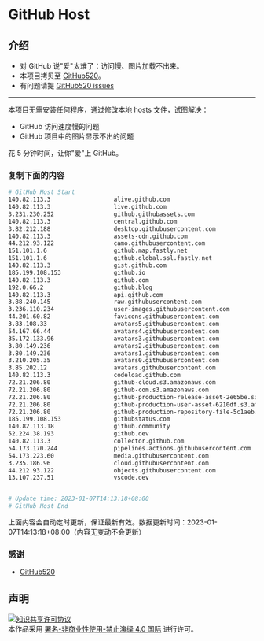 # GitHub Host
## 介绍
- 对 GitHub 说"爱"太难了：访问慢、图片加载不出来。
- 本项目拷贝至 [GitHub520](https://github.com/521xueweihan/GitHub520)。
- 有问题请提 [GitHub520 issues](https://github.com/521xueweihan/GitHub520/issues/new)

---

本项目无需安装任何程序，通过修改本地 hosts 文件，试图解决：
- GitHub 访问速度慢的问题
- GitHub 项目中的图片显示不出的问题

花 5 分钟时间，让你"爱"上 GitHub。

### 复制下面的内容
```bash
# GitHub Host Start
140.82.113.3                  alive.github.com
140.82.113.3                  live.github.com
3.231.230.252                 github.githubassets.com
140.82.113.3                  central.github.com
3.82.212.188                  desktop.githubusercontent.com
140.82.113.3                  assets-cdn.github.com
44.212.93.122                 camo.githubusercontent.com
151.101.1.6                   github.map.fastly.net
151.101.1.6                   github.global.ssl.fastly.net
140.82.113.3                  gist.github.com
185.199.108.153               github.io
140.82.113.3                  github.com
192.0.66.2                    github.blog
140.82.113.3                  api.github.com
3.88.240.145                  raw.githubusercontent.com
3.236.110.234                 user-images.githubusercontent.com
44.201.60.82                  favicons.githubusercontent.com
3.83.108.33                   avatars5.githubusercontent.com
54.167.66.44                  avatars4.githubusercontent.com
35.172.133.96                 avatars3.githubusercontent.com
3.80.149.236                  avatars2.githubusercontent.com
3.80.149.236                  avatars1.githubusercontent.com
3.210.205.35                  avatars0.githubusercontent.com
3.85.202.12                   avatars.githubusercontent.com
140.82.113.3                  codeload.github.com
72.21.206.80                  github-cloud.s3.amazonaws.com
72.21.206.80                  github-com.s3.amazonaws.com
72.21.206.80                  github-production-release-asset-2e65be.s3.amazonaws.com
72.21.206.80                  github-production-user-asset-6210df.s3.amazonaws.com
72.21.206.80                  github-production-repository-file-5c1aeb.s3.amazonaws.com
185.199.108.153               githubstatus.com
140.82.113.18                 github.community
52.224.38.193                 github.dev
140.82.113.3                  collector.github.com
54.173.170.244                pipelines.actions.githubusercontent.com
54.173.223.60                 media.githubusercontent.com
3.235.186.96                  cloud.githubusercontent.com
44.212.93.122                 objects.githubusercontent.com
13.107.237.51                 vscode.dev


# Update time: 2023-01-07T14:13:18+08:00
# GitHub Host End

```
上面内容会自动定时更新，保证最新有效。数据更新时间：2023-01-07T14:13:18+08:00（内容无变动不会更新）

### 感谢

- [GitHub520](https://github.com/521xueweihan/GitHub520)

## 声明
<a rel="license" href="https://creativecommons.org/licenses/by-nc-nd/4.0/deed.zh"><img alt="知识共享许可协议" style="border-width: 0" src="https://licensebuttons.net/l/by-nc-nd/4.0/88x31.png"></a><br>本作品采用 <a rel="license" href="https://creativecommons.org/licenses/by-nc-nd/4.0/deed.zh">署名-非商业性使用-禁止演绎 4.0 国际</a> 进行许可。